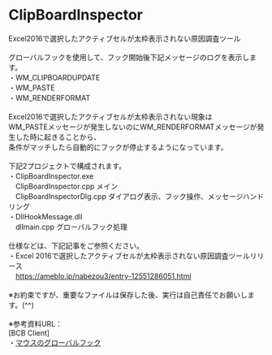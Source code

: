 # ClipBoardInspector
Excel2016で選択したアクティブセルが太枠表示されない原因調査ツール<br>
<br>
グローバルフックを使用して、フック開始後下記メッセージのログを表示します。<br>
 ・WM_CLIPBOARDUPDATE<br>
 ・WM_PASTE<br>
 ・WM_RENDERFORMAT<br>
<br>
Excel2016で選択したアクティブセルが太枠表示されない現象は<br>
WM_PASTEメッセージが発生しないのにWM_RENDERFORMATメッセージが発生した時に起きることから、<br>
条件がマッチしたら自動的にフックが停止するようになっています。<br>
<br>
下記2プロジェクトで構成されます。<br>
・ClipBoardInspector.exe<br>
　ClipBoardInspector.cpp メイン<br>
　ClipBoardInspectorDlg.cpp ダイアログ表示、フック操作、メッセージハンドリング<br>
・DllHookMessage.dll<br>
　dllmain.cpp グローバルフック処理<br>
<br>
仕様などは、下記記事をご参照ください。<br>
・Excel 2016で選択したアクティブセルが太枠表示されない原因調査ツールリリース<br>
　https://ameblo.jp/nabezou3/entry-12551286051.html<br>
<br>
※お約束ですが、重要なファイルは保存した後、実行は自己責任でお願いします。(^^)
<br>
<br>
※参考資料URL：<br>
\[BCB Client\]<br>
・[マウスのグローバルフック](http://bcb.client.jp/tips/008_mouse_ghook_dll.html)<br>
